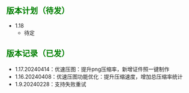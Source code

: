 
## <font color=green>版本计划（待发）</font>

- 1.18
  - 待定


## <font color=green>版本记录（已发）</font>

- 1.17.20240414：优速压图：提升png压缩率，新增证件照一键制作
- 1.16.20240408：优速压图功能优化：提升压缩速度，增加总压缩率统计
- 1.9.20240228：支持失败重试

